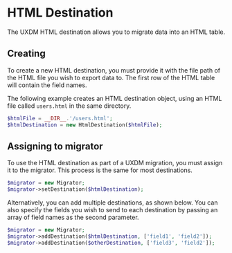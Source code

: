 # HTML Destination

The UXDM HTML destination allows you to migrate data into an HTML table.

## Creating

To create a new HTML destination, you must provide it with the file path of the HTML file you wish to export data to. The
first row of the HTML table will contain the field names.

The following example creates an HTML destination object, using an HTML file called `users.html` in the same directory.

```php
$htmlFile = __DIR__.'/users.html';
$htmlDestination = new HtmlDestination($htmlFile);
```

## Assigning to migrator

To use the HTML destination as part of a UXDM migration, you must assign it to the migrator. This process is the same for most destinations.

```php
$migrator = new Migrator;
$migrator->setDestination($htmlDestination);
```

Alternatively, you can add multiple destinations, as shown below. You can also specify the fields you wish to send to each destination by 
passing an array of field names as the second parameter.

```php
$migrator = new Migrator;
$migrator->addDestination($htmlDestination, ['field1', 'field2']);
$migrator->addDestination($otherDestination, ['field3', 'field2']);
```